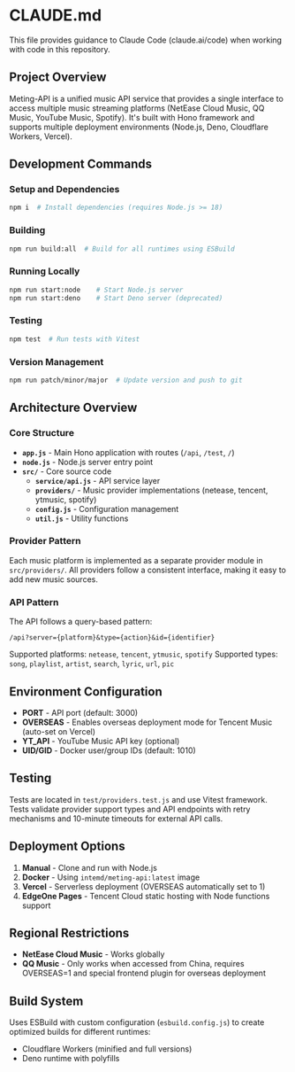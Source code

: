 # CLAUDE.md

This file provides guidance to Claude Code (claude.ai/code) when working with code in this repository.

## Project Overview

Meting-API is a unified music API service that provides a single interface to access multiple music streaming platforms (NetEase Cloud Music, QQ Music, YouTube Music, Spotify). It's built with Hono framework and supports multiple deployment environments (Node.js, Deno, Cloudflare Workers, Vercel).

## Development Commands

### Setup and Dependencies
```bash
npm i  # Install dependencies (requires Node.js >= 18)
```

### Building
```bash
npm run build:all  # Build for all runtimes using ESBuild
```

### Running Locally
```bash
npm run start:node    # Start Node.js server
npm run start:deno    # Start Deno server (deprecated)
```

### Testing
```bash
npm test  # Run tests with Vitest
```

### Version Management
```bash
npm run patch/minor/major  # Update version and push to git
```

## Architecture Overview

### Core Structure
- **`app.js`** - Main Hono application with routes (`/api`, `/test`, `/`)
- **`node.js`** - Node.js server entry point
- **`src/`** - Core source code
  - **`service/api.js`** - API service layer
  - **`providers/`** - Music provider implementations (netease, tencent, ytmusic, spotify)
  - **`config.js`** - Configuration management
  - **`util.js`** - Utility functions

### Provider Pattern
Each music platform is implemented as a separate provider module in `src/providers/`. All providers follow a consistent interface, making it easy to add new music sources.

### API Pattern
The API follows a query-based pattern:
```
/api?server={platform}&type={action}&id={identifier}
```

Supported platforms: `netease`, `tencent`, `ytmusic`, `spotify`
Supported types: `song`, `playlist`, `artist`, `search`, `lyric`, `url`, `pic`

## Environment Configuration

- **PORT** - API port (default: 3000)
- **OVERSEAS** - Enables overseas deployment mode for Tencent Music (auto-set on Vercel)
- **YT_API** - YouTube Music API key (optional)
- **UID/GID** - Docker user/group IDs (default: 1010)

## Testing

Tests are located in `test/providers.test.js` and use Vitest framework. Tests validate provider support types and API endpoints with retry mechanisms and 10-minute timeouts for external API calls.

## Deployment Options

1. **Manual** - Clone and run with Node.js
2. **Docker** - Using `intemd/meting-api:latest` image
3. **Vercel** - Serverless deployment (OVERSEAS automatically set to 1)
4. **EdgeOne Pages** - Tencent Cloud static hosting with Node functions support

## Regional Restrictions

- **NetEase Cloud Music** - Works globally
- **QQ Music** - Only works when accessed from China, requires OVERSEAS=1 and special frontend plugin for overseas deployment

## Build System

Uses ESBuild with custom configuration (`esbuild.config.js`) to create optimized builds for different runtimes:
- Cloudflare Workers (minified and full versions)
- Deno runtime with polyfills